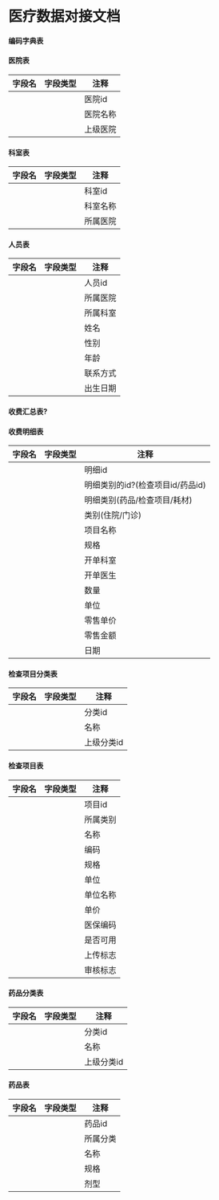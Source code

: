 # 医疗数据对接文档

#### 编码字典表

#### 医院表

| 字段名 | 字段类型 | 注释 |
| --- | --- | --- |
| | | 医院id |
| | | 医院名称 |
| | | 上级医院 |

#### 科室表

| 字段名 | 字段类型 | 注释 |
| --- | --- | --- |
| | | 科室id |
| | | 科室名称 |
| | | 所属医院 |

#### 人员表

| 字段名 | 字段类型 | 注释 |
| --- | --- | --- |
| | | 人员id |
| | | 所属医院 |
| | | 所属科室 |
| | | 姓名 |
| | | 性别 |
| | | 年龄 |
| | | 联系方式 |
| | | 出生日期 |

#### 收费汇总表?

#### 收费明细表

| 字段名 | 字段类型 | 注释 |
| --- | --- | --- |
| | | 明细id |
| | | 明细类别的id?(检查项目id/药品id)|
| | | 明细类别(药品/检查项目/耗材) |
| | | 类别(住院/门诊) |
| | | 项目名称 |
| | | 规格 |
| | | 开单科室 |
| | | 开单医生 |
| | | 数量 |
| | | 单位 |
| | | 零售单价 |
| | | 零售金额 |
| | | 日期 |

#### 检查项目分类表

| 字段名 | 字段类型 | 注释 |
| --- | --- | --- |
| | | 分类id |
| | | 名称 |
| | | 上级分类id |

#### 检查项目表

| 字段名 | 字段类型 | 注释 |
| --- | --- | --- |
| | | 项目id |
| | | 所属类别 |
| | | 名称 |
| | | 编码 |
| | | 规格 |
| | | 单位 |
| | | 单位名称 |
| | | 单价 |
| | | 医保编码 |
| | | 是否可用 |
| | | 上传标志 |
| | | 审核标志 |

#### 药品分类表

| 字段名 | 字段类型 | 注释 |
| --- | --- | --- |
| | | 分类id |
| | | 名称 |
| | | 上级分类id |

#### 药品表

| 字段名 | 字段类型 | 注释 |
| --- | --- | --- |
| | | 药品id |
| | | 所属分类 |
| | | 名称 |
| | | 规格 |
| | | 剂型 |

